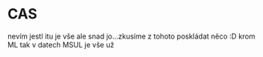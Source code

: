 # CAS

nevím jestl itu je vše ale snad jo...zkusíme z tohoto poskládat něco :D
krom ML tak v datech MSUL je vše už